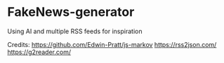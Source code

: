 # FakeNews-generator
Using AI and multiple RSS feeds for inspiration

Credits:
https://github.com/Edwin-Pratt/js-markov
https://rss2json.com/
https://g2reader.com/
